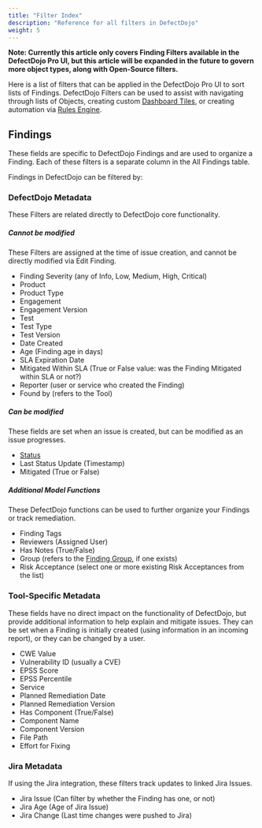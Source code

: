 ```yaml
---
title: "Filter Index"
description: "Reference for all filters in DefectDojo"
weight: 5
---
```


**Note: Currently this article only covers Finding Filters available in the DefectDojo Pro UI, but this article will be expanded in the future to govern more object types, along with Open-Source filters.** 

Here is a list of filters that can be applied in the DefectDojo Pro UI to sort lists of Findings.  DefectDojo Filters can be used to assist with navigating through lists of Objects, creating custom [Dashboard Tiles](/en/customize_dojo/dashboards/about_custom_dashboard_tiles/), or creating automation via [Rules Engine](/en/customize_dojo/rules_engine/).

## Findings
These fields are specific to DefectDojo Findings and are used to organize a Finding.  Each of these filters is a separate column in the All Findings table.

Findings in DefectDojo can be filtered by:

### DefectDojo Metadata
These Filters are related directly to DefectDojo core functionality.

##### Cannot be modified
These Filters are assigned at the time of issue creation, and cannot be directly modified via Edit Finding.

* Finding Severity (any of Info, Low, Medium, High, Critical)
* Product
* Product Type
* Engagement
* Engagement Version
* Test
* Test Type
* Test Version
* Date Created
* Age (Finding age in days)
* SLA Expiration Date
* Mitigated Within SLA (True or False value: was the Finding Mitigated within SLA or not?)
* Reporter (user or service who created the Finding)
* Found by (refers to the Tool)

##### Can be modified
These fields are set when an issue is created, but can be modified as an issue progresses.

* [Status](/en/working_with_findings/findings_workflows/finding_status_definitions/)
* Last Status Update (Timestamp)
* Mitigated (True or False)

##### Additional Model Functions
These DefectDojo functions can be used to further organize your Findings or track remediation.

* Finding Tags
* Reviewers (Assigned User)
* Has Notes (True/False)
* Group (refers to the [Finding Group](/en/working_with_findings/findings_workflows/editing_findings/#finding-group-actions), if one exists)
* Risk Acceptance (select one or more existing Risk Acceptances from the list)

### Tool-Specific Metadata
These fields have no direct impact on the functionality of DefectDojo, but provide additional information to help explain and mitigate issues.  They can be set when a Finding is initially created (using information in an incoming report), or they can be changed by a user.

* CWE Value
* Vulnerability ID (usually a CVE)
* EPSS Score
* EPSS Percentile
* Service
* Planned Remediation Date
* Planned Remediation Version
* Has Component (True/False)
* Component Name
* Component Version
* File Path
* Effort for Fixing

### Jira Metadata
If using the Jira integration, these filters track updates to linked Jira Issues.

* Jira Issue (Can filter by whether the Finding has one, or not)
* Jira Age (Age of Jira Issue)
* Jira Change (Last time changes were pushed to Jira)

